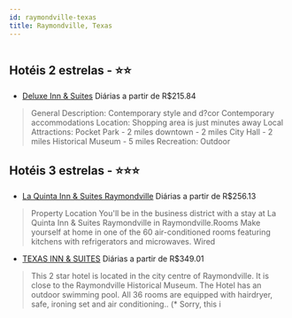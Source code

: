 ```yaml
---
id: raymondville-texas
title: Raymondville, Texas
---
```


<center><img src="https://assets.cosmos-data.com/1/0119258aa83ec7c6bc49c09532b246e8/271088.jpg" alt="" /></center>


## Hotéis 2 estrelas - ⭐️⭐️

-    [Deluxe Inn & Suites](https://www.hurb.com/hoteis/raymondville/deluxe-inn-suites-JNP-JP400769?cmp=18055) Diárias a partir de R$215.84
   > General Description: Contemporary style and d?cor  Contemporary accommodations Location: Shopping area is just minutes away Local Attractions: Pocket Park  - 2 miles  downtown - 2 miles  City Hall - 2 miles  Historical Museum - 5 miles Recreation: Outdoor

## Hotéis 3 estrelas - ⭐️⭐️⭐️

-    [La Quinta Inn & Suites Raymondville](https://www.hurb.com/hoteis/raymondville/la-quinta-inn-suites-raymondville-JNP-JP316063?cmp=18055) Diárias a partir de R$256.13
   > Property Location You&apos;ll be in the business district with a stay at La Quinta Inn &amp; Suites Raymondville in Raymondville.Rooms Make yourself at home in one of the 60 air-conditioned rooms featuring kitchens with refrigerators and microwaves. Wired
-    [TEXAS INN & SUITES](https://www.hurb.com/hoteis/raymondville/texas-inn-suites-JNP-JP716060?cmp=18055) Diárias a partir de R$349.01
   > This 2 star hotel is located in the city centre of Raymondville. It is close to the Raymondville Historical Museum. The Hotel has an outdoor swimming pool. All 36 rooms are equipped with hairdryer, safe, ironing set and air conditioning.. (* Sorry, this i
